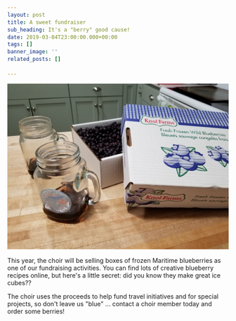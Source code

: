 ```yaml
---
layout: post
title: A sweet fundraiser
sub_heading: It's a "berry" good cause!
date: 2019-03-04T23:00:00.000+00:00
tags: []
banner_image: ''
related_posts: []

---
```

![](/images/20190319_210047.jpg)

This year, the choir will be selling boxes of frozen Maritime blueberries as one of our fundraising activities. You can find lots of creative blueberry recipes online, but here's a little secret: did you know they make great ice cubes??

The choir uses the proceeds to help fund travel initiatives and for special projects, so don't leave us "blue" ... contact a choir member today and order some berries!